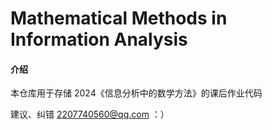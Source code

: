 # Mathematical Methods in Information Analysis

#### 介绍
本仓库用于存储 2024《信息分析中的数学方法》的课后作业代码

建议、纠错 2207740560@qq.com ：）
